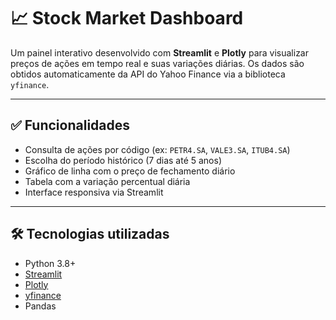 # 📈 Stock Market Dashboard

Um painel interativo desenvolvido com **Streamlit** e **Plotly** para visualizar preços de ações em tempo real e suas variações diárias. Os dados são obtidos automaticamente da API do Yahoo Finance via a biblioteca `yfinance`.

---

## ✅ Funcionalidades

- Consulta de ações por código (ex: `PETR4.SA`, `VALE3.SA`, `ITUB4.SA`)
- Escolha do período histórico (7 dias até 5 anos)
- Gráfico de linha com o preço de fechamento diário
- Tabela com a variação percentual diária
- Interface responsiva via Streamlit

---

## 🛠️ Tecnologias utilizadas

- Python 3.8+
- [Streamlit](https://streamlit.io/)
- [Plotly](https://plotly.com/python/)
- [yfinance](https://github.com/ranaroussi/yfinance)
- Pandas
